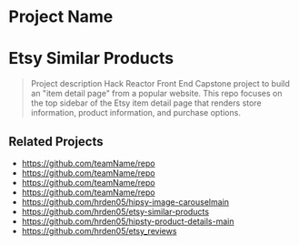 # Project Name
# Etsy Similar Products

> Project description
> Hack Reactor Front End Capstone project to build an "item detail page" from a popular website. This repo focuses on the top sidebar of the Etsy item detail page that renders store information, product information, and purchase options.

## Related Projects

  - https://github.com/teamName/repo
  - https://github.com/teamName/repo
  - https://github.com/teamName/repo
  - https://github.com/teamName/repo
  - https://github.com/hrden05/hipsy-image-carouselmain
  - https://github.com/hrden05/etsy-similar-products
  - https://github.com/hrden05/hipsty-product-details-main
  - https://github.com/hrden05/etsy_reviews
